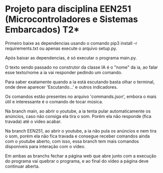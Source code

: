 
# Projeto para disciplina EEN251 (Microcontroladores e Sistemas Embarcados) T2*

Primeiro baixe as dependencias usando o comando pip3 install -r requirements.txt ou apenas execute o arquivo setup.py.

Após baixar as dependencias, é só executar o programa main.py.

O texto sendo passado no construtor da classe IA é o "nome" da ia, ao falar esse texto/nome a ia vai responder pedindo um comando.

Para saber exatamente quando a ia está escutando basta olhar o terminal, onde deve aparecer 'Escutando...' e outros indicadores.

Os comandos estão presentes no arquivo 'commands.json', embora o mais útil e interessante é o comando de tocar música.

Na branch main, ao abrir o youtube, a ia tenta pular automaticamente os anúncios, caso não consiga ela tira o som. Porém ela não responde (fica travada) até o video acabar.

Na branch EEN251, ao abrir o youtube, a ia não pula os anúncios e nem tira o som, porém ela não fica travada e consegue receber comandos ainda com o youtube aberto, com isso, essa branch tem mais comandos disponíveis para interação com o vídeo.

Em ambas as branchs fechar a página web que abre junto com a execução do programa vai quebrar o programa, e ao final do vídeo a página deve continuar aberta.

